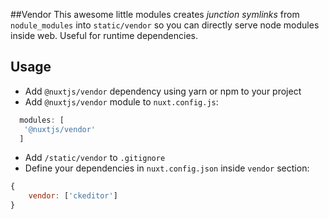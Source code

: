 ##Vendor
This awesome little modules creates *junction symlinks* from `nodule_modules` into `static/vendor`
so you can directly serve node modules inside web. Useful for runtime dependencies.
  
## Usage
 
- Add `@nuxtjs/vendor` dependency using yarn or npm to your project
- Add `@nuxtjs/vendor` module to `nuxt.config.js`:
```js
  modules: [
   '@nuxtjs/vendor'
  ]
````
- Add `/static/vendor` to `.gitignore`
- Define your dependencies in `nuxt.config.json` inside `vendor` section:
```js
{
    vendor: ['ckeditor']
}
```
